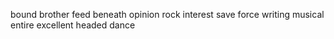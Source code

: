 bound brother feed beneath opinion rock interest save force writing musical entire excellent headed dance